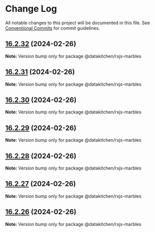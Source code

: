 # Change Log

All notable changes to this project will be documented in this file.
See [Conventional Commits](https://conventionalcommits.org) for commit guidelines.

## [16.2.32](https://github/DataKitchen/ngx-toolkit/compare/v16.2.31...v16.2.32) (2024-02-26)

**Note:** Version bump only for package @datakitchen/rxjs-marbles





## [16.2.31](https://github/DataKitchen/ngx-toolkit/compare/v16.2.30...v16.2.31) (2024-02-26)

**Note:** Version bump only for package @datakitchen/rxjs-marbles





## [16.2.30](https://github/DataKitchen/ngx-toolkit/compare/v16.2.29...v16.2.30) (2024-02-26)

**Note:** Version bump only for package @datakitchen/rxjs-marbles





## [16.2.29](https://github/DataKitchen/ngx-toolkit/compare/v16.2.28...v16.2.29) (2024-02-26)

**Note:** Version bump only for package @datakitchen/rxjs-marbles





## [16.2.28](https://github-dk/DataKitchen/ngx-toolkit/compare/v16.2.27...v16.2.28) (2024-02-26)

**Note:** Version bump only for package @datakitchen/rxjs-marbles





## [16.2.27](https://github-dk/DataKitchen/ngx-toolkit/compare/v16.2.26...v16.2.27) (2024-02-26)

**Note:** Version bump only for package @datakitchen/rxjs-marbles





## [16.2.26](https://github-dk/DataKitchen/ngx-toolkit/compare/v16.2.25...v16.2.26) (2024-02-26)

**Note:** Version bump only for package @datakitchen/rxjs-marbles
